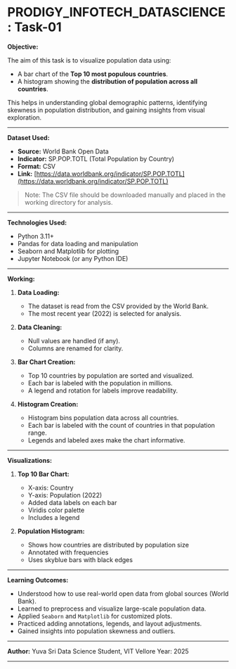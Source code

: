 
# PRODIGY_INFOTECH_DATASCIENCE: Task-01 

**Objective:**

The aim of this task is to visualize population data using:

* A bar chart of the **Top 10 most populous countries**.
* A histogram showing the **distribution of population across all countries**.

This helps in understanding global demographic patterns, identifying skewness in population distribution, and gaining insights from visual exploration.

---

**Dataset Used:**

* **Source:** World Bank Open Data
* **Indicator:** SP.POP.TOTL (Total Population by Country)
* **Format:** CSV
* **Link:** [https://data.worldbank.org/indicator/SP.POP.TOTL](https://data.worldbank.org/indicator/SP.POP.TOTL)

> Note: The CSV file should be downloaded manually and placed in the working directory for analysis.

---

**Technologies Used:**

* Python 3.11+
* Pandas for data loading and manipulation
* Seaborn and Matplotlib for plotting
* Jupyter Notebook (or any Python IDE)

---

**Working:**

1. **Data Loading:**

   * The dataset is read from the CSV provided by the World Bank.
   * The most recent year (2022) is selected for analysis.

2. **Data Cleaning:**

   * Null values are handled (if any).
   * Columns are renamed for clarity.

3. **Bar Chart Creation:**

   * Top 10 countries by population are sorted and visualized.
   * Each bar is labeled with the population in millions.
   * A legend and rotation for labels improve readability.

4. **Histogram Creation:**

   * Histogram bins population data across all countries.
   * Each bar is labeled with the count of countries in that population range.
   * Legends and labeled axes make the chart informative.

---

**Visualizations:**

1. **Top 10 Bar Chart:**

   * X-axis: Country
   * Y-axis: Population (2022)
   * Added data labels on each bar
   * Viridis color palette
   * Includes a legend

2. **Population Histogram:**

   * Shows how countries are distributed by population size
   * Annotated with frequencies
   * Uses skyblue bars with black edges

---

**Learning Outcomes:**

* Understood how to use real-world open data from global sources (World Bank).
* Learned to preprocess and visualize large-scale population data.
* Applied `Seaborn` and `Matplotlib` for customized plots.
* Practiced adding annotations, legends, and layout adjustments.
* Gained insights into population skewness and outliers.

---

**Author:**
Yuva Sri
Data Science Student, VIT Vellore
Year: 2025

---
